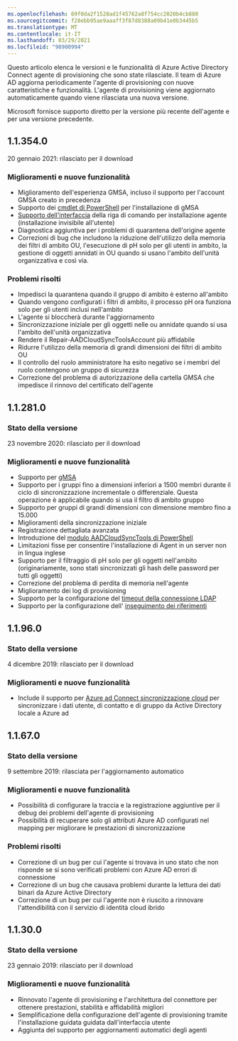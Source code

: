 ```yaml
---
ms.openlocfilehash: 69f0da2f1528ad1f45762a8f754cc2020b4cb880
ms.sourcegitcommit: f28ebb95ae9aaaff3f87d8388a09b41e0b3445b5
ms.translationtype: MT
ms.contentlocale: it-IT
ms.lasthandoff: 03/29/2021
ms.locfileid: "98900994"
---
```

Questo articolo elenca le versioni e le funzionalità di Azure Active Directory Connect agente di provisioning che sono state rilasciate. Il team di Azure AD aggiorna periodicamente l'agente di provisioning con nuove caratteristiche e funzionalità. L'agente di provisioning viene aggiornato automaticamente quando viene rilasciata una nuova versione. 

Microsoft fornisce supporto diretto per la versione più recente dell'agente e per una versione precedente.

## <a name="113540"></a>1.1.354.0

20 gennaio 2021: rilasciato per il download

### <a name="new-features-and-improvements"></a>Miglioramenti e nuove funzionalità
- Miglioramento dell'esperienza GMSA, incluso il supporto per l'account GMSA creato in precedenza
- Supporto dei [cmdlet di PowerShell](../articles/active-directory/cloud-sync/how-to-gmsa-cmdlets.md) per l'installazione di gMSA
- [Supporto dell'interfaccia](../articles/active-directory/cloud-sync/how-to-install-pshell.md) della riga di comando per installazione agente (installazione invisibile all'utente)
- Diagnostica aggiuntiva per i problemi di quarantena dell'origine agente
- Correzioni di bug che includono la riduzione dell'utilizzo della memoria dei filtri di ambito OU, l'esecuzione di pH solo per gli utenti in ambito, la gestione di oggetti annidati in OU quando si usano l'ambito dell'unità organizzativa e così via. 


### <a name="fixed-issues"></a>Problemi risolti
-    Impedisci la quarantena quando il gruppo di ambito è esterno all'ambito
-   Quando vengono configurati i filtri di ambito, il processo pH ora funziona solo per gli utenti inclusi nell'ambito
-   L'agente si bloccherà durante l'aggiornamento
-   Sincronizzazione iniziale per gli oggetti nelle ou annidate quando si usa l'ambito dell'unità organizzativa
-   Rendere il Repair-AADCloudSyncToolsAccount più affidabile
-   Ridurre l'utilizzo della memoria di grandi dimensioni dei filtri di ambito OU
-   Il controllo del ruolo amministratore ha esito negativo se i membri del ruolo contengono un gruppo di sicurezza
-   Correzione del problema di autorizzazione della cartella GMSA che impedisce il rinnovo del certificato dell'agente







## <a name="112810"></a>1.1.281.0

### <a name="release-status"></a>Stato della versione

23 novembre 2020: rilasciato per il download

### <a name="new-features-and-improvements"></a>Miglioramenti e nuove funzionalità

* Supporto per [gMSA](../articles/active-directory/cloud-sync/how-to-prerequisites.md#group-managed-service-accounts)
* Supporto per i gruppi fino a dimensioni inferiori a 1500 membri durante il ciclo di sincronizzazione incrementale o differenziale. Questa operazione è applicabile quando si usa il filtro di ambito gruppo
* Supporto per gruppi di grandi dimensioni con dimensione membro fino a 15.000
* Miglioramenti della sincronizzazione iniziale
* Registrazione dettagliata avanzata
* Introduzione del [modulo AADCloudSyncTools di PowerShell](../articles/active-directory/cloud-sync/reference-powershell.md)
* Limitazioni fisse per consentire l'installazione di Agent in un server non in lingua inglese
* Supporto per il filtraggio di pH solo per gli oggetti nell'ambito (originariamente, sono stati sincronizzati gli hash delle password per tutti gli oggetti)
* Correzione del problema di perdita di memoria nell'agente
* Miglioramento dei log di provisioning
* Supporto per la configurazione del [timeout della connessione LDAP](../articles/active-directory/cloud-sync/how-to-manage-registry-options.md#configure-ldap-connection-timeout) 
* Supporto per la configurazione dell' [inseguimento dei riferimenti](../articles/active-directory/cloud-sync/how-to-manage-registry-options.md#configure-referral-chasing) 


## <a name="11960"></a>1.1.96.0

### <a name="release-status"></a>Stato della versione

4 dicembre 2019: rilasciato per il download

### <a name="new-features-and-improvements"></a>Miglioramenti e nuove funzionalità

* Include il supporto per [Azure ad Connect sincronizzazione cloud](../articles/active-directory/cloud-sync/what-is-cloud-sync.md) per sincronizzare i dati utente, di contatto e di gruppo da Active Directory locale a Azure ad


## <a name="11670"></a>1.1.67.0

### <a name="release-status"></a>Stato della versione

9 settembre 2019: rilasciata per l'aggiornamento automatico

### <a name="new-features-and-improvements"></a>Miglioramenti e nuove funzionalità

* Possibilità di configurare la traccia e la registrazione aggiuntive per il debug dei problemi dell'agente di provisioning
* Possibilità di recuperare solo gli attributi Azure AD configurati nel mapping per migliorare le prestazioni di sincronizzazione

### <a name="fixed-issues"></a>Problemi risolti

* Correzione di un bug per cui l'agente si trovava in uno stato che non risponde se si sono verificati problemi con Azure AD errori di connessione
* Correzione di un bug che causava problemi durante la lettura dei dati binari da Azure Active Directory
* Correzione di un bug per cui l'agente non è riuscito a rinnovare l'attendibilità con il servizio di identità cloud ibrido

## <a name="11300"></a>1.1.30.0

### <a name="release-status"></a>Stato della versione

23 gennaio 2019: rilasciato per il download

### <a name="new-features-and-improvements"></a>Miglioramenti e nuove funzionalità

* Rinnovato l'agente di provisioning e l'architettura del connettore per ottenere prestazioni, stabilità e affidabilità migliori 
* Semplificazione della configurazione dell'agente di provisioning tramite l'installazione guidata guidata dall'interfaccia utente 
* Aggiunta del supporto per aggiornamenti automatici degli agenti